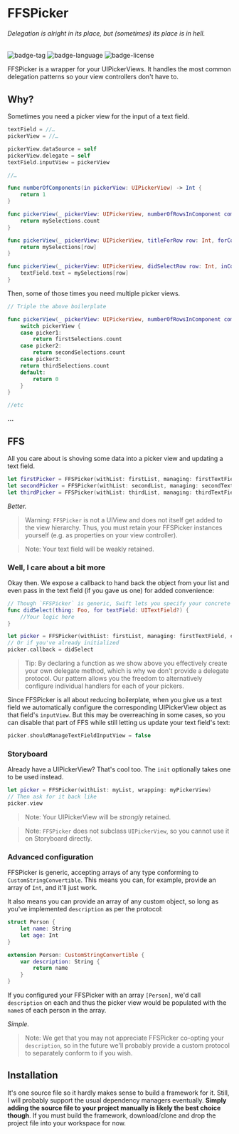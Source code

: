 # FFSPicker
###### Delegation is alright in its place, but (sometimes) its place is in hell.
![badge-tag] ![badge-language] ![badge-license]  

FFSPicker is a wrapper for your UIPickerViews. It handles the most common delegation patterns so your view controllers don't have to.

## Why?
Sometimes you need a picker view for the input of a text field.

```swift
textField = //…
pickerView = //…

pickerView.dataSource = self
pickerView.delegate = self
textField.inputView = pickerView

//…

func numberOfComponents(in pickerView: UIPickerView) -> Int {
    return 1
}

func pickerView(_ pickerView: UIPickerView, numberOfRowsInComponent component: Int) -> Int {
    return mySelections.count
}

func pickerView(_ pickerView: UIPickerView, titleForRow row: Int, forComponent component: Int) -> String? {
    return mySelections[row]
}

func pickerView(_ pickerView: UIPickerView, didSelectRow row: Int, inComponent component: Int) {
    textField.text = mySelections[row]
}

```

Then, some of those times you need multiple picker views.

```swift
// Triple the above boilerplate

func pickerView(_ pickerView: UIPickerView, numberOfRowsInComponent component: Int) -> Int {
    switch pickerView {
    case picker1:
        return firstSelections.count
    case picker2:
        return secondSelections.count
    case picker3:
	return thirdSelections.count
    default:
        return 0
    }
}

//etc
```

**...**

## FFS
All you care about is shoving some data into a picker view and updating a text field.

```swift
let firstPicker = FFSPicker(withList: firstList, managing: firstTextField)
let secondPicker = FFSPicker(withList: secondList, managing: secondTextField)
let thirdPicker = FFSPicker(withList: thirdList, managing: thirdTextField)
```

*Better.*

>Warning: `FFSPicker` is not a UIView and does not itself get added to the view hierarchy. Thus, you must retain your FFSPicker instances yourself (e.g. as properties on your view controller).

>Note: Your text field will be weakly retained.

### Well, I care about a bit more
Okay then. We expose a callback to hand back the object from your list and even pass in the text field (if you gave us one) for added convenience:

```swift
// Though `FFSPicker` is generic, Swift lets you specify your concrete type in the callback.
func didSelect(thing: Foo, for textField: UITextField?) {
    //Your logic here
}

let picker = FFSPicker(withList: firstList, managing: firstTextField, callback: didSelect)
// Or if you've already initialized
picker.callback = didSelect
```

>Tip: By declaring a function as we show above you effectively create your own delegate method, which is why we don't provide a delegate protocol. Our pattern allows you the freedom to alternatively configure individual handlers for each of your pickers.

Since FFSPicker is all about reducing boilerplate, when you give us a text field we automatically configure the corresponding UIPickerView object as that field's `inputView`. But this may be overreaching in some cases, so you can disable that part of FFS while still letting us update your text field's text:

```swift
picker.shouldManageTextFieldInputView = false
```

### Storyboard
Already have a UIPickerView? That's cool too. The `init` optionally takes one to be used instead.

```swift
let picker = FFSPicker(withList: myList, wrapping: myPickerView)
// Then ask for it back like
picker.view
```

>Note: Your UIPickerView will be _strongly_ retained.

>Note: `FFSPicker` does not subclass `UIPickerView`, so you cannot use it on Storyboard directly.

### Advanced configuration

FFSPicker is generic, accepting arrays of any type conforming to `CustomStringConvertible`. This means you can, for example, provide an array of `Int`, and it'll just work.

It also means you can provide an array of any custom object, so long as you've implemented `description` as per the protocol:

```swift
struct Person {
    let name: String
    let age: Int
}

extension Person: CustomStringConvertible {
    var description: String {
        return name
    }
}
```

If you configured your FFSPicker with an array `[Person]`, we'd call `description` on each and thus the picker view would be populated with the `name`s of each person in the array.

_Simple._

>Note: We get that you may not appreciate FFSPicker co-opting your `description`, so in the future we'll probably provide a custom protocol to separately conform to if you wish.

## Installation
It's one source file so it hardly makes sense to build a framework for it. Still, I will probably support the usual dependency managers eventually. **Simply adding the source file to your project manually is likely the best choice though**. If you must build the framework, download/clone and drop the project file into your workspace for now.

[badge-tag]: https://img.shields.io/github/tag/nathanhosselton/FFSPicker.svg
[badge-language]: https://img.shields.io/badge/language-Swift-orange.svg
[badge-license]: https://img.shields.io/github/license/nathanhosselton/FFSPicker.svg
